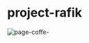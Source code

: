 # project-rafik
![page-coffe-](https://github.com/user-attachments/assets/0c6b37bb-980a-4098-a233-a7ad829da42d)
